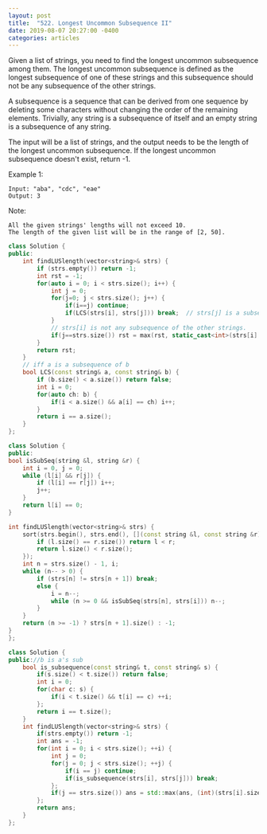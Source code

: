 ```yaml
---
layout: post
title:  "522. Longest Uncommon Subsequence II"
date: 2019-08-07 20:27:00 -0400
categories: articles
---
```

Given a list of strings, you need to find the longest uncommon subsequence among them. The longest uncommon subsequence is defined as the longest subsequence of one of these strings and this subsequence should not be any subsequence of the other strings.

A subsequence is a sequence that can be derived from one sequence by deleting some characters without changing the order of the remaining elements. Trivially, any string is a subsequence of itself and an empty string is a subsequence of any string.

The input will be a list of strings, and the output needs to be the length of the longest uncommon subsequence. If the longest uncommon subsequence doesn't exist, return -1.

Example 1:
```
Input: "aba", "cdc", "eae"
Output: 3
```
Note:
```
All the given strings' lengths will not exceed 10.
The length of the given list will be in the range of [2, 50].
```
```c++
class Solution {
public:
    int findLUSlength(vector<string>& strs) {
        if (strs.empty()) return -1;
        int rst = -1;
        for(auto i = 0; i < strs.size(); i++) {
            int j = 0;
            for(j=0; j < strs.size(); j++) {
                if(i==j) continue;
                if(LCS(strs[i], strs[j])) break;  // strs[j] is a subsequence of strs[i]
            }
            // strs[i] is not any subsequence of the other strings.
            if(j==strs.size()) rst = max(rst, static_cast<int>(strs[i].size()));
        }
        return rst;
    }
    // iff a is a subsequence of b
    bool LCS(const string& a, const string& b) {
        if (b.size() < a.size()) return false;
        int i = 0;
        for(auto ch: b) {
            if(i < a.size() && a[i] == ch) i++;
        }
        return i == a.size();
    }
};
```
```c++
class Solution {
public:
bool isSubSeq(string &l, string &r) {
	int i = 0, j = 0;
	while (l[i] && r[j]) {
		if (l[i] == r[j]) i++;
		j++;
	}
	return l[i] == 0;
}

int findLUSlength(vector<string>& strs) {
	sort(strs.begin(), strs.end(), [](const string &l, const string &r) {
		if (l.size() == r.size()) return l < r;
		return l.size() < r.size();
	});
	int n = strs.size() - 1, i;
	while (n-- > 0) {
		if (strs[n] != strs[n + 1]) break;
		else {
			i = n--;
            while (n >= 0 && isSubSeq(strs[n], strs[i])) n--;
		}
	}
	return (n >= -1) ? strs[n + 1].size() : -1;
}
};
```
```c++
class Solution {
public://b is a's sub
    bool is_subsequence(const string& t, const string& s) {
        if(s.size() < t.size()) return false;
        int i = 0;
        for(char c: s) {
            if(i < t.size() && t[i] == c) ++i;
        };
        return i == t.size();
    }
    int findLUSlength(vector<string>& strs) {
        if(strs.empty()) return -1;
        int ans = -1;
        for(int i = 0; i < strs.size(); ++i) {
            int j = 0;
            for(j = 0; j < strs.size(); ++j) {
                if(i == j) continue;
                if(is_subsequence(strs[i], strs[j])) break;
            };
            if(j == strs.size()) ans = std::max(ans, (int)(strs[i].size()));
        };
        return ans;
    }
};
```